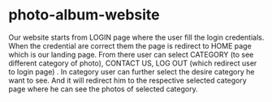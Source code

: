# photo-album-website
Our website starts from LOGIN page where the user fill the login credentials.
When the credential are correct them the page is redirect to HOME page which is our landing page.
From there user can select CATEGORY (to see different category of photo), CONTACT US, LOG OUT (which redirect user to login page) .
In category user can further select the desire category he want to see.
And it will redirect him to the respective selected category page where he can see the photos of selected category.
